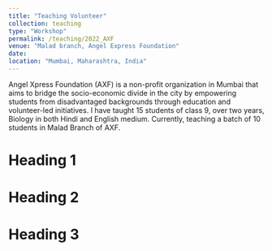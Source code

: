 ```yaml
---
title: "Teaching Volunteer"
collection: teaching
type: "Workshop"
permalink: /teaching/2022_AXF
venue: "Malad branch, Angel Express Foundation"
date: 
location: "Mumbai, Maharashtra, India"
---
```


Angel Xpress Foundation (AXF) is a non-profit organization in Mumbai that aims to bridge the socio-economic divide in the city by empowering students from disadvantaged backgrounds through education and volunteer-led initiatives. I have taught 15 students of class 9, over two years, Biology in both Hindi and English medium. Currently, teaching a batch of 10 students in Malad Branch of AXF.

Heading 1
======

Heading 2
======

Heading 3
======

